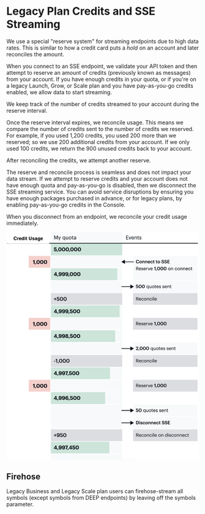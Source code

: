# Legacy Plan Credits and SSE Streaming

We use a special "reserve system" for streaming endpoints due to high data rates. This is similar to how a credit card puts a *hold* on an account and later reconciles the amount.

When you connect to an SSE endpoint, we validate your API token and then attempt to reserve an amount of credits (previously known as messages) from your account. If you have enough credits in your quota, or if you're on a legacy Launch, Grow, or Scale plan and you have pay-as-you-go credits enabled, we allow data to start streaming.

We keep track of the number of credits streamed to your account during the reserve interval.

Once the reserve interval expires, we reconcile usage. This means we compare the number of credits sent to the number of credits we reserved. For example, if you used 1,200 credits, you used 200 more than we reserved; so we use 200 additional credits from your account. If we only used 100 credits, we return the 900 unused credits back to your account.

After reconciling the credits, we attempt another reserve.

The reserve and reconcile process is seamless and does not impact your data stream. If we attempt to reserve credits and your account does not have enough quota and pay-as-you-go is disabled, then we disconnect the SSE streaming service. You can avoid service disruptions by ensuring you have enough packages purchased in advance, or for legacy plans, by enabling pay-as-you-go credits in the Console.

When you disconnect from an endpoint, we reconcile your credit usage immediately.

![](./legacy-plan-credits-and-sse-streaming/VREDIT.png)

## Firehose

Legacy Business and Legacy Scale plan users can firehose-stream all symbols (except symbols from DEEP endpoints) by leaving off the symbols parameter.